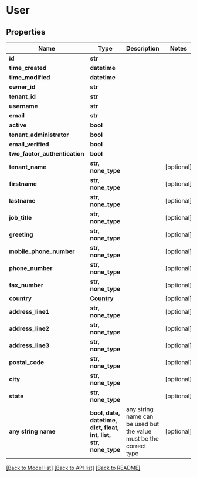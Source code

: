 # User


## Properties
Name | Type | Description | Notes
------------ | ------------- | ------------- | -------------
**id** | **str** |  | 
**time_created** | **datetime** |  | 
**time_modified** | **datetime** |  | 
**owner_id** | **str** |  | 
**tenant_id** | **str** |  | 
**username** | **str** |  | 
**email** | **str** |  | 
**active** | **bool** |  | 
**tenant_administrator** | **bool** |  | 
**email_verified** | **bool** |  | 
**two_factor_authentication** | **bool** |  | 
**tenant_name** | **str, none_type** |  | [optional] 
**firstname** | **str, none_type** |  | [optional] 
**lastname** | **str, none_type** |  | [optional] 
**job_title** | **str, none_type** |  | [optional] 
**greeting** | **str, none_type** |  | [optional] 
**mobile_phone_number** | **str, none_type** |  | [optional] 
**phone_number** | **str, none_type** |  | [optional] 
**fax_number** | **str, none_type** |  | [optional] 
**country** | [**Country**](Country.md) |  | [optional] 
**address_line1** | **str, none_type** |  | [optional] 
**address_line2** | **str, none_type** |  | [optional] 
**address_line3** | **str, none_type** |  | [optional] 
**postal_code** | **str, none_type** |  | [optional] 
**city** | **str, none_type** |  | [optional] 
**state** | **str, none_type** |  | [optional] 
**any string name** | **bool, date, datetime, dict, float, int, list, str, none_type** | any string name can be used but the value must be the correct type | [optional]

[[Back to Model list]](../README.md#documentation-for-models) [[Back to API list]](../README.md#documentation-for-api-endpoints) [[Back to README]](../README.md)


